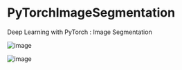 # PyTorchImageSegmentation
Deep Learning with PyTorch : Image Segmentation 


![image](https://user-images.githubusercontent.com/48186387/225318114-4fca6c80-089e-4339-9d8f-e68aa1962a0f.png)


![image](https://user-images.githubusercontent.com/48186387/225552953-e4468a5e-def7-4624-b9dd-636341ed7669.png)

